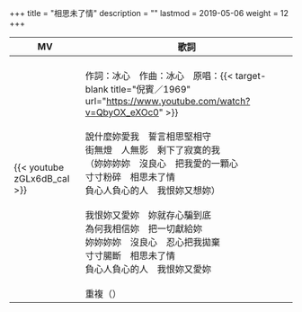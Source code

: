 +++
title = "相思未了情"
description = ""
lastmod = 2019-05-06
weight = 12
+++

MV  | 歌詞  
--------------|-------
{{< youtube zGLx6dB_caI >}}|<br/>作詞：冰心　作曲：冰心　原唱：{{< target-blank title="倪賓／1969" url="https://www.youtube.com/watch?v=QbyOX_eXOc0" >}}<br/><br/>說什麼妳愛我　誓言相思堅相守<br/>街無燈　人無影　剩下了寂寞的我<br/>（妳妳妳妳　沒良心　把我愛的一顆心<br/>寸寸粉碎　相思未了情<br/>負心人負心的人　我恨妳又想妳）<br/><br/>我恨妳又愛妳　妳就存心騙到底<br/>為何我相信妳　把一切獻給妳<br/>妳妳妳妳　沒良心　忍心把我拋棄<br/>寸寸腸斷　相思未了情<br/>負心人負心的人　我恨妳又愛妳<br/><br/>重複（）